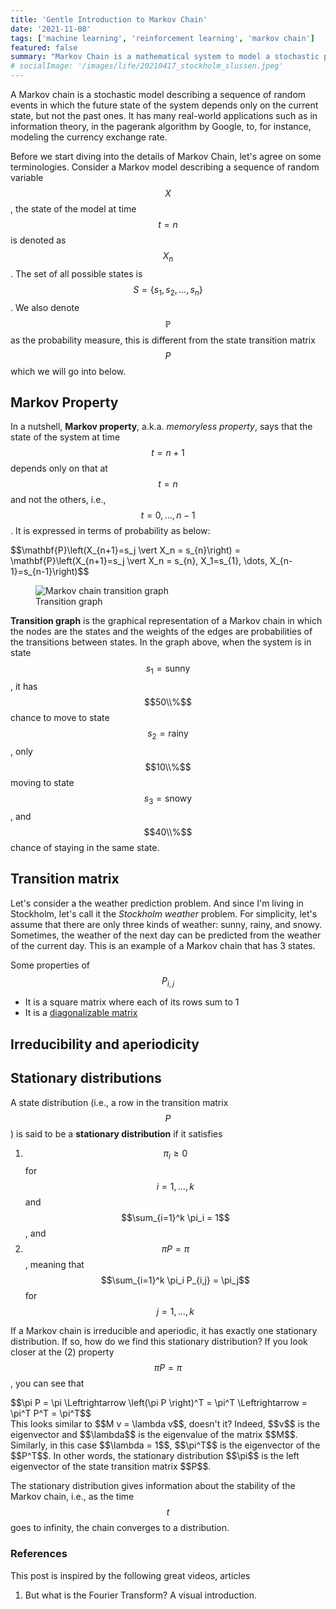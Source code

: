 ```yaml
---
title: 'Gentle Introduction to Markov Chain'
date: '2021-11-08'
tags: ['machine learning', 'reinforcement learning', 'markov chain']
featured: false
summary: "Markov Chain is a mathematical system to model a stochastic process in which the future state of the system depends only on the current state but not the past states."
# socialImage: '/images/life/20210417_stockholm_slussen.jpeg'
---
```

A Markov chain is a stochastic model describing a sequence of random events in which the future state of the system depends only on the current state, but not the past ones. It has many real-world applications such as in information theory, in the pagerank algorithm by Google, to, for instance, modeling the currency exchange rate.

Before we start diving into the details of Markov Chain, let's agree on some terminologies. Consider a Markov model describing a sequence of random variable $$X$$, the state of the model at time $$t = n$$ is denoted as $$X_n$$. The set of all possible states is $$S = \{s_1, s_2, \dots, s_n\}$$. We also denote $$\mathbb{P}$$ as the probability measure, this is different from the state transition matrix $$P$$ which we will go into below.

## Markov Property
In a nutshell, **Markov property**, a.k.a. *memoryless property*, says that the state of the system at time $$t = n+1$$ depends only on that at $$t = n$$ and not the others, i.e., $$t=0,\dots,n-1$$. It is expressed in terms of probability as below:
<div class="block-equation">
  $$\mathbf{P}\left(X_{n+1}=s_j \vert X_n = s_{n}\right) = \mathbf{P}\left(X_{n+1}=s_j \vert X_n = s_{n}, X_1=s_{1}, \dots, X_{n-1}=s_{n-1}\right)$$
</div>

<figure class="figure mx-auto w-full sm:w-1/2 p-2 flex flex-col items-center">
  <img src="/images/machine-learning/20211108-mc-fig1.png" alt="Markov chain transition graph">
  <figcaption class="text-sm font-sans text-gray-600 mt-4">Transition graph</figcaption>
</figure>

**Transition graph** is the graphical representation of a Markov chain in which the nodes are the states and the weights of the edges are probabilities of the transitions between states. In the graph above, when the system is in state $$s_1 = \text{sunny}$$, it has $$50\\%$$ chance to move to state $$s_2 = \text{rainy}$$, only $$10\\%$$ moving to state $$s_3 = \text{snowy}$$, and $$40\\%$$ chance of staying in the same state.
## Transition matrix

Let's consider a the weather prediction problem. And since I'm living in Stockholm, let's call it the *Stockholm weather* problem. For simplicity, let's assume that there are only three kinds of weather: sunny, rainy, and snowy. Sometimes, the weather of the next day can be predicted from the weather of the current day. This is an example of a Markov chain that has 3 states.

Some properties of $$P_{i,j}$$
* It is a square matrix where each of its rows sum to 1
* It is a [diagonalizable matrix](https://en.wikipedia.org/wiki/Diagonalizable_matrix)

## Irreducibility and aperiodicity

## Stationary distributions
A state distribution (i.e., a row in the transition matrix $$P$$) is said to be a **stationary distribution** if it satisfies
1. $$\pi_i \geq 0 $$ for $$i = 1, \dots, k$$ and $$\sum_{i=1}^k \pi_i = 1$$, and
2. $$\pi P = \pi$$, meaning that $$\sum_{i=1}^k \pi_i P_{i,j} = \pi_j$$ for $$j = 1, \dots, k$$

If a Markov chain is irreducible and aperiodic, it has exactly one stationary distribution. If so, how do we find this stationary distribution? If you look closer at the (2) property $$\pi P = \pi$$, you can see that
<div class="block-equation">
  $$\pi P = \pi \Leftrightarrow \left(\pi P \right)^T = \pi^T \Leftrightarrow = \pi^T P^T = \pi^T$$
</div>
This looks similar to $$M v = \lambda v$$, doesn't it? Indeed, $$v$$ is the eigenvector and $$\lambda$$ is the eigenvalue of the matrix $$M$$. Similarly, in this case $$\lambda = 1$$, $$\pi^T$$ is the eigenvector of the $$P^T$$. In other words, the stationary distribution $$\pi$$ is the left eigenvector of the state transition matrix $$P$$.

The stationary distribution gives information about the stability of the Markov chain, i.e., as the time $$t$$ goes to infinity, the chain converges to a distribution.

### References
This post is inspired by the following great videos, articles
1. But what is the Fourier Transform? A visual introduction.
